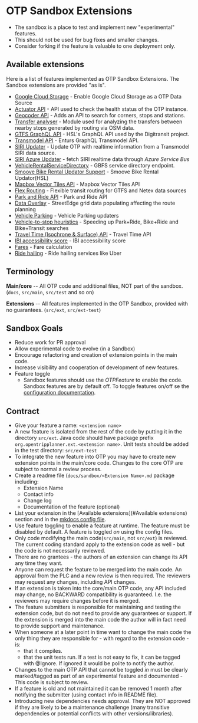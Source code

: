 # OTP Sandbox Extensions

- The sandbox is a place to test and implement new "experimental" features.
- This should not be used for bug fixes and smaller changes.
- Consider forking if the feature is valuable to one deployment only.

## Available extensions

Here is a list of features implemented as OTP Sandbox Extensions. The Sandbox extensions are
provided "as is".

- [Google Cloud Storage](sandbox/GoogleCloudStorage.md) - Enable Google Cloud Storage as a OTP Data Source
- [Actuator API](sandbox/ActuatorAPI.md) - API used to check the health status of the OTP instance.
- [Geocoder API](sandbox/GeocoderAPI.md) - Adds an API to search for corners, stops and stations.
- [Transfer analyser](sandbox/transferanalyzer.md) - Module used for analyzing the transfers between 
nearby stops generated by routing via OSM data.
- [GTFS GraphQL API](apis/GTFS-GraphQL-API.md) - HSL's GraphQL API used by the Digitransit project.
- [Transmodel API](sandbox/TransmodelApi.md) - Enturs GraphQL Transmodel API.
- [SIRI Updater](sandbox/SiriUpdater.md) - Update OTP with realtime information from a Transmodel SIRI data source.
- [SIRI Azure Updater](sandbox/SiriAzureUpdater.md) - fetch SIRI realtime data through *Azure Service Bus*
- [VehicleRentalServiceDirectory](sandbox/VehicleRentalServiceDirectory.md) - GBFS service directory endpoint.
- [Smoove Bike Rental Updator Support](sandbox/SmooveBikeRental.md) - Smoove Bike Rental Updator(HSL)
- [Mapbox Vector Tiles API](sandbox/MapboxVectorTilesApi.md) - Mapbox Vector Tiles API
- [Flex Routing](sandbox/Flex.md) - Flexible transit routing for GTFS and Netex data sources
- [Park and Ride API](sandbox/ParkAndRideApi.md) - Park and Ride API
- [Data Overlay](sandbox/DataOverlay.md) - StreetEdge grid data populating affecting the route planning
- [Vehicle Parking](sandbox/VehicleParking.md) - Vehicle Parking updaters
- [Vehicle-to-stop heuristics](sandbox/VehicleToStopHeuristics.md) - Speeding up Park+Ride, Bike+Ride and Bike+Transit searches
- [Travel Time (Isochrone & Surface) API](sandbox/TravelTime.md) - Travel Time API
- [IBI accessibility score](sandbox/IBIAccessibilityScore.md) - IBI accessibility score
- [Fares](sandbox/Fares.md) - Fare calculation
- [Ride hailing](sandbox/RideHailing.md) - Ride hailing services like Uber


## Terminology

**Main/core**   -- All OTP code and additional files, NOT part of the sandbox.
(`docs`, `src/main`, `src/test` and so on)

**Extensions** -- All features implemented in the OTP Sandbox, provided with no guarantees.
(`src/ext`, `src/ext-test`)

## Sandbox Goals

- Reduce work for PR approval
- Allow experimental code to evolve (in a Sandbox)
- Encourage refactoring and creation of extension points in the main code.
- Increase visibility and cooperation of development of new features.
- Feature toggle
    - Sandbox features should use the _OTPFeature_ to enable the code. Sandbox features are by
      default off. To toggle features on/off se the [configuration documentation](Configuration.md).

## Contract

- Give your feature a name: `<extension name>`
- A new feature is isolated from the rest of the code by putting it in the directory `src/ext`. Java
  code should have package prefix `org.opentripplanner.ext.<extension name>`. Unit tests should be
  added in the test directory: `src/ext-test`
- To integrate the new feature into OTP you may have to create new extension points in the main/core
  code. Changes to the core OTP are subject to normal a review process.
- Create a readme file (`docs/sandbox/<Extension Name>.md` package including:
    - Extension Name
    - Contact info
    - Change log
    - Documentation of the feature (optional)
- List your extension in the [Available extensions](#Available extensions) section and in the
  [mkdocs config file](https://github.com/opentripplanner/OpenTripPlanner/blob/dev-2.x/mkdocs.yml).
- Use feature toggling to enable a feature at runtime. The feature must be disabled by default. A
  feature is toggled _on_ using the config files.
- Only code modifying the main code(`src/main`, not `src/ext`) is reviewed. The current coding
  standard apply to the extension code as well - but the code is not necessarily reviewed.
- There are no grantees - the authors of an extension can change its API any time they want.
- Anyone can request the feature to be merged into the main code. An approval from the PLC and a new
  review is then required. The reviewers may request any changes, including API changes.
- If an extension is taken into the core/main OTP code, any API included may change, no BACKWARD
  compatibility is guaranteed. I.e. the reviewers may require changes before it is merged.
- The feature submitters is responsible for maintaining and testing the extension code, but do not
  need to provide any guarantees or support. If the extension is merged into the main code the
  author will in fact need to provide support and maintenance.
- When someone at a later point in time want to change the main code the only thing they are
  responsible for - with regard to the extension code - is:
    - that it compiles.
    - that the unit tests run. If a test is not easy to fix, it can be tagged with @Ignore. If
      ignored it would be polite to notify the author.
- Changes to the main OTP API that cannot be toggled _in_ must be clearly marked/tagged as part of
  an experimental feature and documented - This code is subject to review.
- If a feature is old and not maintained it can be removed 1 month after notifying the submitter
  (using contact info in README file).
- Introducing new dependencies needs approval. They are NOT approved if they are likely to be a
  maintenance challenge (many transitive dependencies or potential conflicts with other
  versions/libraries).


